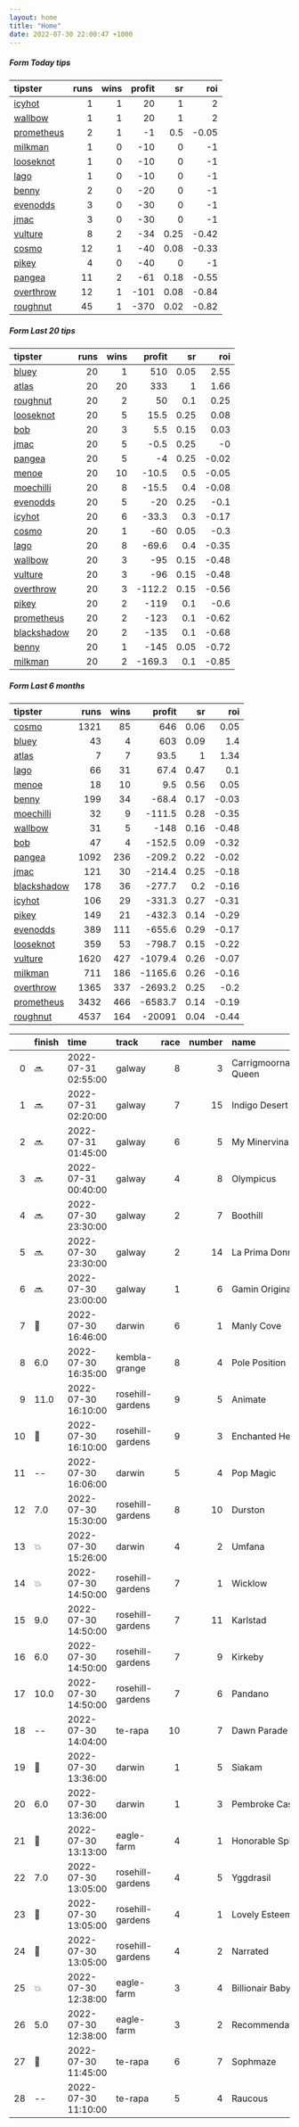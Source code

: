 ```yaml
---   
layout: home  
title: "Home"   
date: 2022-07-30 22:00:47 +1000  
---   
```



##### Form Today tips   

| tipster                                                       |   runs |   wins |   profit |   sr |   roi |
|:--------------------------------------------------------------|-------:|-------:|---------:|-----:|------:|
| [icyhot](https://mrwayneo.github.io/tips/icyhot.html)         |      1 |      1 |       20 | 1    |  2    |
| [wallbow](https://mrwayneo.github.io/tips/wallbow.html)       |      1 |      1 |       20 | 1    |  2    |
| [prometheus](https://mrwayneo.github.io/tips/prometheus.html) |      2 |      1 |       -1 | 0.5  | -0.05 |
| [milkman](https://mrwayneo.github.io/tips/milkman.html)       |      1 |      0 |      -10 | 0    | -1    |
| [looseknot](https://mrwayneo.github.io/tips/looseknot.html)   |      1 |      0 |      -10 | 0    | -1    |
| [lago](https://mrwayneo.github.io/tips/lago.html)             |      1 |      0 |      -10 | 0    | -1    |
| [benny](https://mrwayneo.github.io/tips/benny.html)           |      2 |      0 |      -20 | 0    | -1    |
| [evenodds](https://mrwayneo.github.io/tips/evenodds.html)     |      3 |      0 |      -30 | 0    | -1    |
| [jmac](https://mrwayneo.github.io/tips/jmac.html)             |      3 |      0 |      -30 | 0    | -1    |
| [vulture](https://mrwayneo.github.io/tips/vulture.html)       |      8 |      2 |      -34 | 0.25 | -0.42 |
| [cosmo](https://mrwayneo.github.io/tips/cosmo.html)           |     12 |      1 |      -40 | 0.08 | -0.33 |
| [pikey](https://mrwayneo.github.io/tips/pikey.html)           |      4 |      0 |      -40 | 0    | -1    |
| [pangea](https://mrwayneo.github.io/tips/pangea.html)         |     11 |      2 |      -61 | 0.18 | -0.55 |
| [overthrow](https://mrwayneo.github.io/tips/overthrow.html)   |     12 |      1 |     -101 | 0.08 | -0.84 |
| [roughnut](https://mrwayneo.github.io/tips/roughnut.html)     |     45 |      1 |     -370 | 0.02 | -0.82 |

##### Form Last 20 tips   

| tipster                                                         |   runs |   wins |   profit |   sr |   roi |
|:----------------------------------------------------------------|-------:|-------:|---------:|-----:|------:|
| [bluey](https://mrwayneo.github.io/tips/bluey.html)             |     20 |      1 |    510   | 0.05 |  2.55 |
| [atlas](https://mrwayneo.github.io/tips/atlas.html)             |     20 |     20 |    333   | 1    |  1.66 |
| [roughnut](https://mrwayneo.github.io/tips/roughnut.html)       |     20 |      2 |     50   | 0.1  |  0.25 |
| [looseknot](https://mrwayneo.github.io/tips/looseknot.html)     |     20 |      5 |     15.5 | 0.25 |  0.08 |
| [bob](https://mrwayneo.github.io/tips/bob.html)                 |     20 |      3 |      5.5 | 0.15 |  0.03 |
| [jmac](https://mrwayneo.github.io/tips/jmac.html)               |     20 |      5 |     -0.5 | 0.25 | -0    |
| [pangea](https://mrwayneo.github.io/tips/pangea.html)           |     20 |      5 |     -4   | 0.25 | -0.02 |
| [menoe](https://mrwayneo.github.io/tips/menoe.html)             |     20 |     10 |    -10.5 | 0.5  | -0.05 |
| [moechilli](https://mrwayneo.github.io/tips/moechilli.html)     |     20 |      8 |    -15.5 | 0.4  | -0.08 |
| [evenodds](https://mrwayneo.github.io/tips/evenodds.html)       |     20 |      5 |    -20   | 0.25 | -0.1  |
| [icyhot](https://mrwayneo.github.io/tips/icyhot.html)           |     20 |      6 |    -33.3 | 0.3  | -0.17 |
| [cosmo](https://mrwayneo.github.io/tips/cosmo.html)             |     20 |      1 |    -60   | 0.05 | -0.3  |
| [lago](https://mrwayneo.github.io/tips/lago.html)               |     20 |      8 |    -69.6 | 0.4  | -0.35 |
| [wallbow](https://mrwayneo.github.io/tips/wallbow.html)         |     20 |      3 |    -95   | 0.15 | -0.48 |
| [vulture](https://mrwayneo.github.io/tips/vulture.html)         |     20 |      3 |    -96   | 0.15 | -0.48 |
| [overthrow](https://mrwayneo.github.io/tips/overthrow.html)     |     20 |      3 |   -112.2 | 0.15 | -0.56 |
| [pikey](https://mrwayneo.github.io/tips/pikey.html)             |     20 |      2 |   -119   | 0.1  | -0.6  |
| [prometheus](https://mrwayneo.github.io/tips/prometheus.html)   |     20 |      2 |   -123   | 0.1  | -0.62 |
| [blackshadow](https://mrwayneo.github.io/tips/blackshadow.html) |     20 |      2 |   -135   | 0.1  | -0.68 |
| [benny](https://mrwayneo.github.io/tips/benny.html)             |     20 |      1 |   -145   | 0.05 | -0.72 |
| [milkman](https://mrwayneo.github.io/tips/milkman.html)         |     20 |      2 |   -169.3 | 0.1  | -0.85 |

##### Form Last 6 months   

| tipster                                                         |   runs |   wins |   profit |   sr |   roi |
|:----------------------------------------------------------------|-------:|-------:|---------:|-----:|------:|
| [cosmo](https://mrwayneo.github.io/tips/cosmo.html)             |   1321 |     85 |    646   | 0.06 |  0.05 |
| [bluey](https://mrwayneo.github.io/tips/bluey.html)             |     43 |      4 |    603   | 0.09 |  1.4  |
| [atlas](https://mrwayneo.github.io/tips/atlas.html)             |      7 |      7 |     93.5 | 1    |  1.34 |
| [lago](https://mrwayneo.github.io/tips/lago.html)               |     66 |     31 |     67.4 | 0.47 |  0.1  |
| [menoe](https://mrwayneo.github.io/tips/menoe.html)             |     18 |     10 |      9.5 | 0.56 |  0.05 |
| [benny](https://mrwayneo.github.io/tips/benny.html)             |    199 |     34 |    -68.4 | 0.17 | -0.03 |
| [moechilli](https://mrwayneo.github.io/tips/moechilli.html)     |     32 |      9 |   -111.5 | 0.28 | -0.35 |
| [wallbow](https://mrwayneo.github.io/tips/wallbow.html)         |     31 |      5 |   -148   | 0.16 | -0.48 |
| [bob](https://mrwayneo.github.io/tips/bob.html)                 |     47 |      4 |   -152.5 | 0.09 | -0.32 |
| [pangea](https://mrwayneo.github.io/tips/pangea.html)           |   1092 |    236 |   -209.2 | 0.22 | -0.02 |
| [jmac](https://mrwayneo.github.io/tips/jmac.html)               |    121 |     30 |   -214.4 | 0.25 | -0.18 |
| [blackshadow](https://mrwayneo.github.io/tips/blackshadow.html) |    178 |     36 |   -277.7 | 0.2  | -0.16 |
| [icyhot](https://mrwayneo.github.io/tips/icyhot.html)           |    106 |     29 |   -331.3 | 0.27 | -0.31 |
| [pikey](https://mrwayneo.github.io/tips/pikey.html)             |    149 |     21 |   -432.3 | 0.14 | -0.29 |
| [evenodds](https://mrwayneo.github.io/tips/evenodds.html)       |    389 |    111 |   -655.6 | 0.29 | -0.17 |
| [looseknot](https://mrwayneo.github.io/tips/looseknot.html)     |    359 |     53 |   -798.7 | 0.15 | -0.22 |
| [vulture](https://mrwayneo.github.io/tips/vulture.html)         |   1620 |    427 |  -1079.4 | 0.26 | -0.07 |
| [milkman](https://mrwayneo.github.io/tips/milkman.html)         |    711 |    186 |  -1165.6 | 0.26 | -0.16 |
| [overthrow](https://mrwayneo.github.io/tips/overthrow.html)     |   1365 |    337 |  -2693.2 | 0.25 | -0.2  |
| [prometheus](https://mrwayneo.github.io/tips/prometheus.html)   |   3432 |    466 |  -6583.7 | 0.14 | -0.19 |
| [roughnut](https://mrwayneo.github.io/tips/roughnut.html)       |   4537 |    164 | -20091   | 0.04 | -0.44 |

|    | finish            | time                | track            |   race |   number | name               |   odds | tipster            |
|---:|:------------------|:--------------------|:-----------------|-------:|---------:|:-------------------|-------:|:-------------------|
|  0 | :soon:            | 2022-07-31 02:55:00 | galway           |      8 |        3 | Carrigmoorna Queen |   1.45 | overthrow          |
|  1 | :soon:            | 2022-07-31 02:20:00 | galway           |      7 |       15 | Indigo Desert      |   7    | milkman            |
|  2 | :soon:            | 2022-07-31 01:45:00 | galway           |      6 |        5 | My Minervina       |   6    | vulture            |
|  3 | :soon:            | 2022-07-31 00:40:00 | galway           |      4 |        8 | Olympicus          |   5.5  | looseknot          |
|  4 | :soon:            | 2022-07-30 23:30:00 | galway           |      2 |        7 | Boothill           |   7    | overthrow          |
|  5 | :soon:            | 2022-07-30 23:30:00 | galway           |      2 |       14 | La Prima Donna     |   5.5  | overthrow          |
|  6 | :soon:            | 2022-07-30 23:00:00 | galway           |      1 |        6 | Gamin Original     |   2.88 | overthrow          |
|  7 | :3rd_place_medal: | 2022-07-30 16:46:00 | darwin           |      6 |        1 | Manly Cove         |   2.05 | benny,overthrow    |
|  8 | 6.0               | 2022-07-30 16:35:00 | kembla-grange    |      8 |        4 | Pole Position      |   3.8  | vulture            |
|  9 | 11.0              | 2022-07-30 16:10:00 | rosehill-gardens |      9 |        5 | Animate            |  21    | cosmo,pikey        |
| 10 | :2nd_place_medal: | 2022-07-30 16:10:00 | rosehill-gardens |      9 |        3 | Enchanted Heart    |   6    | jmac               |
| 11 | --                | 2022-07-30 16:06:00 | darwin           |      5 |        4 | Pop Magic          |   8.5  | pangea,overthrow   |
| 12 | 7.0               | 2022-07-30 15:30:00 | rosehill-gardens |      8 |       10 | Durston            |  10    | pikey              |
| 13 | :boom:            | 2022-07-30 15:26:00 | darwin           |      4 |        2 | Umfana             |   2.45 | vulture            |
| 14 | :boom:            | 2022-07-30 14:50:00 | rosehill-gardens |      7 |        1 | Wicklow            |   2.7  | pangea,wallbow     |
| 15 | 9.0               | 2022-07-30 14:50:00 | rosehill-gardens |      7 |       11 | Karlstad           |  14    | pangea             |
| 16 | 6.0               | 2022-07-30 14:50:00 | rosehill-gardens |      7 |        9 | Kirkeby            |   6.5  | vulture,jmac       |
| 17 | 10.0              | 2022-07-30 14:50:00 | rosehill-gardens |      7 |        6 | Pandano            |  26    | pikey              |
| 18 | --                | 2022-07-30 14:04:00 | te-rapa          |     10 |        7 | Dawn Parade        |   7.5  | pangea             |
| 19 | :2nd_place_medal: | 2022-07-30 13:36:00 | darwin           |      1 |        5 | Siakam             |   4.6  | pangea,overthrow   |
| 20 | 6.0               | 2022-07-30 13:36:00 | darwin           |      1 |        3 | Pembroke Castle    |   6.5  | pangea             |
| 21 | :3rd_place_medal: | 2022-07-30 13:13:00 | eagle-farm       |      4 |        1 | Honorable Spirit   |   5.5  | benny,pangea       |
| 22 | 7.0               | 2022-07-30 13:05:00 | rosehill-gardens |      4 |        5 | Yggdrasil          |   6    | pikey              |
| 23 | :3rd_place_medal: | 2022-07-30 13:05:00 | rosehill-gardens |      4 |        1 | Lovely Esteem      |   4.75 | jmac               |
| 24 | :2nd_place_medal: | 2022-07-30 13:05:00 | rosehill-gardens |      4 |        2 | Narrated           |   3.9  | pangea,overthrow   |
| 25 | :boom:            | 2022-07-30 12:38:00 | eagle-farm       |      3 |        4 | Billionair Baby    |   2.88 | vulture            |
| 26 | 5.0               | 2022-07-30 12:38:00 | eagle-farm       |      3 |        2 | Recommendation     |   2.75 | evenodds,lago      |
| 27 | :2nd_place_medal: | 2022-07-30 11:45:00 | te-rapa          |      6 |        7 | Sophmaze           |   3.5  | pangea             |
| 28 | --                | 2022-07-30 11:10:00 | te-rapa          |      5 |        4 | Raucous            |   1.95 | evenodds,overthrow |